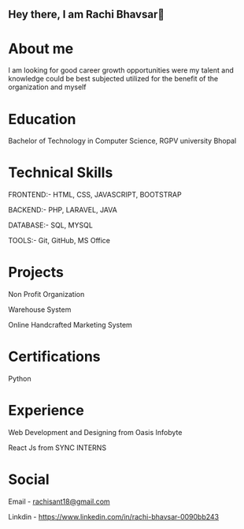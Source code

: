 ## Hey there, I am Rachi Bhavsar👋

# About me 

I am looking for good career growth opportunities were my talent and knowledge could be best subjected utilized for the benefit of the organization and myself
 
# Education 

Bachelor of Technology in Computer Science, RGPV university Bhopal 


# Technical Skills 

FRONTEND:- HTML, CSS, JAVASCRIPT, BOOTSTRAP

BACKEND:- PHP, LARAVEL, JAVA

DATABASE:- SQL, MYSQL

TOOLS:- Git, GitHub, MS Office

# Projects

Non Profit Organization

Warehouse System

Online Handcrafted Marketing System

# Certifications

Python

# Experience

Web Development and Designing from Oasis Infobyte

React Js from SYNC INTERNS




# Social

Email - rachisant18@gmail.com

Linkdin - https://www.linkedin.com/in/rachi-bhavsar-0090bb243

<!--
**RachiBhavsar/RachiBhavsar** is a ✨ _special_ ✨ repository because its `README.md` (this file) appears on your GitHub profile.

Here are some ideas to get you started:

- 🔭 I’m currently working on ...
- 🌱 I’m currently learning ...
- 👯 I’m looking to collaborate on ...
- 🤔 I’m looking for help with ...
- 💬 Ask me about ...
- 📫 How to reach me: ...
- 😄 Pronouns: ...
- ⚡ Fun fact: ...
-->
